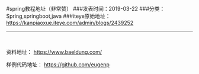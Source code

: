 #spring教程地址（非常赞）
###发表时间：2019-03-22
###分类：Spring,springboot,java
###iteye原始地址：<a href="https://kanpiaoxue.iteye.com/admin/blogs/2439252" target="_blank">https://kanpiaoxue.iteye.com/admin/blogs/2439252</a>

---

<div class="iteye-blog-content-contain" style="font-size: 14px;"> 
 <p>&nbsp;</p> 
 <p>资料地址：&nbsp;<a href="https://www.baeldung.com/">https://www.baeldung.com/</a></p> 
 <p>样例代码地址：&nbsp;<a href="https://github.com/eugenp">https://github.com/eugenp</a></p> 
</div>